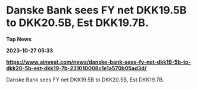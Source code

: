 # Danske Bank sees FY net DKK19.5B to DKK20.5B, Est DKK19.7B.
**Top News**

**2023-10-27 05:33**

**https://www.ainvest.com/news/danske-bank-sees-fy-net-dkk19-5b-to-dkk20-5b-est-dkk19-7b-231010008c1e1a570b05ad3d/**

Danske Bank sees FY net DKK19.5B to DKK20.5B, Est DKK19.7B.